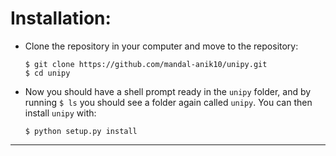 # Installation:
- Clone the repository in your computer and move to the repository:
    ```
    $ git clone https://github.com/mandal-anik10/unipy.git
    $ cd unipy  
    ```
- Now you should have a shell prompt ready in the `unipy` folder, and by running `$ ls` you should see a folder again called `unipy`. You can then install `unipy` with:
    ```
    $ python setup.py install
    ```
___________________________________________________________